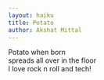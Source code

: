 ```yaml
---
layout: haiku
title: Potato
author: Akshat Mittal
---
```


Potato when born<br>
spreads all over in the floor<br>
I love rock n roll  and tech!<br>
